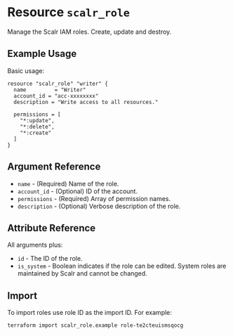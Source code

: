 
# Resource `scalr_role`

Manage the Scalr IAM roles. Create, update and destroy.

## Example Usage

Basic usage:

```hcl
resource "scalr_role" "writer" {
  name         = "Writer"
  account_id = "acc-xxxxxxxx"
  description = "Write access to all resources."

  permissions = [
    "*:update",
    "*:delete",
    "*:create"
  ]
}
```

## Argument Reference

* `name` - (Required) Name of the role.
* `account_id` - (Optional) ID of the account.
* `permissions` - (Required) Array of permission names.
* `description` - (Optional) Verbose description of the role.

## Attribute Reference

All arguments plus:

* `id` - The ID of the role.
* `is_system` - Boolean indicates if the role can be edited. System roles are maintained by Scalr and cannot be changed.

## Import

To import roles use role ID as the import ID. For example:
```shell
terraform import scalr_role.example role-te2cteuismsqocg
```
